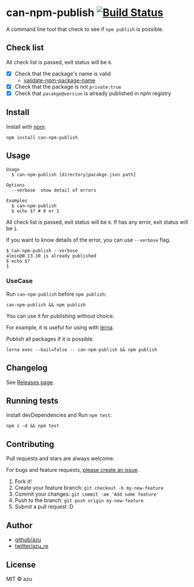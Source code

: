 # can-npm-publish [![Build Status](https://travis-ci.org/azu/can-npm-publish.svg?branch=master)](https://travis-ci.org/azu/can-npm-publish)

A command line tool that check to see if `npm publish` is possible.

## Check list

All check list is passed, exit status will be `0`.

- [x] Check that the package's name is valid
    - [validate-npm-package-name](https://github.com/npm/validate-npm-package-name "validate-npm-package-name")
- [x] Check that the package is not `private:true`
- [x] Check that `pacakge@version` is already published in npm registry

## Install

Install with [npm](https://www.npmjs.com/):

    npm install can-npm-publish

## Usage

    Usage
      $ can-npm-publish [directory|pacakge.json path]

    Options
      --verbose  show detail of errors

    Examples
      $ can-npm-publish
      $ echo $? # 0 or 1

All check list is passed, exit status will be `0`.
If has any error, exit status will be `1`.

If you want to know details of the error, you can use `--verbose` flag.

    $ can-npm-publish --verbose
    almin@0.13.10 is already published
    $ echo $?
    1

### UseCase

Run `can-npm-publish` before `npm publish`:

    can-npm-publish && npm publish

You can use it for publishing without choice.

For example, it is useful for using with [lerna](https://github.com/lerna/lerna "lerna").

Publish all packages if it is possible.

    lerna exec --bail=false -- can-npm-publish && npm publish

## Changelog

See [Releases page](https://github.com/azu/can-npm-publish/releases).

## Running tests

Install devDependencies and Run `npm test`:

    npm i -d && npm test

## Contributing

Pull requests and stars are always welcome.

For bugs and feature requests, [please create an issue](https://github.com/azu/can-npm-publish/issues).

1. Fork it!
2. Create your feature branch: `git checkout -b my-new-feature`
3. Commit your changes: `git commit -am 'Add some feature'`
4. Push to the branch: `git push origin my-new-feature`
5. Submit a pull request :D

## Author

- [github/azu](https://github.com/azu)
- [twitter/azu_re](https://twitter.com/azu_re)

## License

MIT © azu

